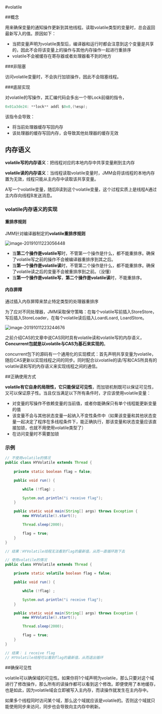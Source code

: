 #volatile



##概念

用来确保变量的通知操作更新到其他线程。读取volatile类型的变量时，总会返回最新写入的值。原因如下：

- 当把变量声明为volatile类型后，编译器和运行时都会注意到这个变量是共享的，因此不会将该变量上的操作与其他内存操作一起进行重排序
- volatile不会被缓存在寄存器或者处理器看不到的地方



###非阻塞

访问volatile变量时，不会执行加锁操作，因此不会阻塞线程。



###底层实现

对volatile的写操作，其汇编代码会多出一个带Lock前缀的指令，

```java
0x01a3de24: **lock** addl $0x0,(%esp);
```

该指令会导致：

- 将当前处理器缓存写回内存
- 该处理器的缓存写回内存，会导致其他处理器的缓存无效



## 内存语义

**volatile写的内存语义**：把线程对应的本地内存中共享变量刷到主内存

**volatile读的内存语义**：当线程读取volatile变量时，JMM会将该线程的本地内存置为无效，线程只能从主内存中读取该共享变量。

A写一个volatile变量，随后B读到这个volatile变量，这个过程实质上是线程A通过主内存向线程B发送消息。



### volatile内存语义的实现

#### 重排序规则

JMM针对编译器制定的**volatile重排序规则**

![image-20191011223056448](https://tva1.sinaimg.cn/large/006y8mN6gy1g7umt2fqxkj313q0bogpj.jpg)

- 当**第二个操作是volatile写**时，不管第一个操作是什么，都不能重排序。确保了volatile写之前的操作不会被编译器重排序到其之后。
- 当**第一个操作是volatile读**时，不管第二个操作是什么，都不能重排序。确保了volatile读之后的变量不会被重排序到之前。（没懂）
- 当**第一个操作是volatile写**，**第二个操作是volatile读**时，不能重排序。



#### 内存屏障

通过插入内存屏障来禁止特定类型的处理器重排序

为了应对不同处理器，JMM采取保守策略：在每个volatile写前插入StoreStore，写后插入StoreLoader，在每个volatile读后插入LoardLoard, LoardStore。

![image-20191011223244676](https://tva1.sinaimg.cn/large/006y8mN6gy1g7umuw1jz2j313u0f8n8n.jpg)

之前介绍CAS的文章中说CAS同时具有volatile读和volatile写的内存语义，**Concurrent包就是以volatile与CAS为基石来实现的**。



concurrent包下的源码有一个通用化的实现模式：首先声明共享变量为volatile，
随后CAS更新以实现线程之间的同步。同时配合以volatile的读/写和CAS所具有的volatile读和写的内存语义来实现线程之间的通信。





##正确使用方式

**volatile有它自身的局限性，它只能保证可见性**，而加锁机制既可以保证可见性，又可以保证原子性。当且仅当满足以下所有条件时，才应该使用volatile变量：

- 对变量的写操作不依赖变量的当前值，或者你能确保只有单个线程能更新变量的值
- 该变量不会与其他状态变量一起纳入不变性条件中（如果该变量和其他状态变量一起决定了程序在多线程条件下，能正确执行，那该变量和状态变量应该直接加锁，也就不用使用volatile类型了）
- 在访问变量时不需要加锁



### 示例

```java
// 不使用volatile的情况
public class HYVolatile extends Thread {
    
    private static boolean flag = false;

    public void run() {

        while (!flag) ;

        System.out.println("i receive flag");
    }

    public static void main(String[] args) throws Exception {
        new HYVolatile().start();

        Thread.sleep(2000);

        flag = true;
    }
}

// 结果：HYVolatile线程无法看到flag的最新值，从而一直循环跑下去
```



```java
// 使用volatile的情况
public class HYVolatile extends Thread {

    private static volatile boolean flag = false;

    public void run() {

        while (!flag) ;

        System.out.println("i receive flag");
    }

    public static void main(String[] args) throws Exception {
        new HYVolatile().start();

        Thread.sleep(2000);

        flag = true;
    }
}

// 结果： i receive flag
// HYVolatile线程可以看到flag的最新值，从而退出循环
```







##确保可见性

volatile可以确保域的可见性。如果你将1个域声明为volatile，那么只要对这个域进行了修改操作，那么所有的读操作都可以看到这个修改。即便使用了本地缓存，也是如此，因为volatile域会立即被写入主内存，而读操作就发生在主内存中。

如果多个线程同时访问某个域，那么这个域就应该是volatile的。否则这个域就只能使用同步来访问，同步也会导致向主内存中刷新。





